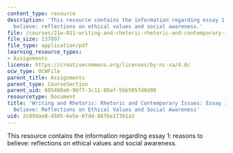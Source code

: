 ```yaml
---
content_type: resource
description: 'This resource contains the information regarding essay 1: reasons to
  believe: reflections on ethical values and social awareness.'
file: /courses/21w-011-writing-and-rhetoric-rhetoric-and-contemporary-issues-fall-2015/2c89dae845956e5e0fdd88fbe173b1a3_MIT21W_011F15_essay1.pdf
file_size: 137097
file_type: application/pdf
learning_resource_types:
- Assignments
license: https://creativecommons.org/licenses/by-nc-sa/4.0/
ocw_type: OCWFile
parent_title: Assignments
parent_type: CourseSection
parent_uid: 685480e6-96f7-3c11-88af-5bb5057d8d98
resourcetype: Document
title: 'Writing and Rhetoric: Rhetoric and Contemporary Issues: Essay 1: Reasons To
  Believe: Reflections on Ethical Values and Social Awareness'
uid: 2c89dae8-4595-6e5e-0fdd-88fbe173b1a3
---
```

This resource contains the information regarding essay 1: reasons to believe: reflections on ethical values and social awareness.